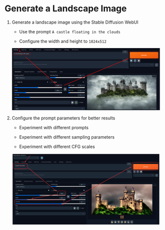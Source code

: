 # Generate a Landscape Image

1. Generate a landscape image using the Stable Diffusion WebUI

   - Use the prompt `A castle floating in the clouds`

   - Configure the width and height to `1024x512`

   ![generate landscape image](../images/generate-landscape.png)

2. Configure the prompt parameters for better results

   - Experiment with different prompts

   - Experiment with different sampling parameters

   - Experiment with different CFG scales

   ![generate landscape image variation](../images/generate-landscape-image.png)
